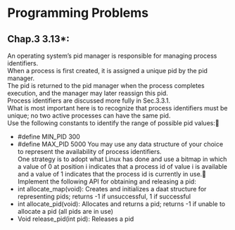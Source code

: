 Programming Problems<br>
====
Chap.3 3.13*:<br>
------ 
An operating system’s pid manager is responsible for managing process identifiers.<br>
When a process is first created, it is assigned a unique pid by the pid manager.<br>
The pid is returned to the pid manager when the process completes execution, and the manager may later reassign this pid.<br>
Process identifiers are discussed more fully in Sec.3.3.1.<br>
What is most important here is to recognize that process identifiers must be unique; no two active processes can have the same pid.<br>
Use the following constants to identify the range of possible pid values:<br>
* #define MIN_PID 300
* #define MAX_PID 5000
You may use any data structure of your choice to represent the availability of process identifiers.<br>
One strategy is to adopt what Linux has done and use a bitmap in which a value of 0 at position i indicates that a process id of value i is available and a value of 1 indicates that the process id is currently in use.<br>
Implement the following API for obtaining and releasing a pid:<br>
* int allocate_map(void): Creates and initializes a daat structure for representing pids; returns -1 if unsuccessful, 1 if successful
* int allocate_pid(void): Allocates and returns a pid; returns -1 if unable to allocate a pid (all pids are in use)
* Void release_pid(int pid): Releases a pid
